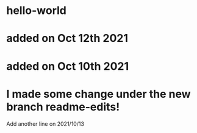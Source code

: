 # hello-world
# added on Oct 12th 2021
# added on Oct 10th 2021
# I made some change under the new branch readme-edits!


Add another line on 2021/10/13
